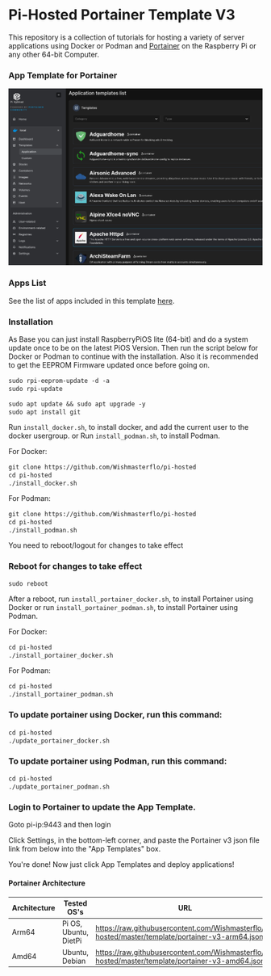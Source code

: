 # Pi-Hosted Portainer Template V3

This repository is a collection of tutorials for hosting a variety of server applications using Docker or Podman and [Portainer](https://github.com/portainer/portainer) on the Raspberry Pi or any other 64-bit Computer.

### App Template for Portainer
![App Template Image](https://github.com/Wishmasterflo/pi-hosted/blob/master/apptemplate.png?raw=true)

### Apps List

See the list of apps included in this template [here](https://github.com/Wishmasterflo/pi-hosted/blob/master/docs/AppList.md).

### Installation
As Base you can just install RaspberryPiOS lite (64-bit) and do a system update once to be on the latest PiOS Version.
Then run the script below for Docker or Podman to continue with the installation.
Also it is recommended to get the EEPROM Firmware updated once before going on.
```
sudo rpi-eeprom-update -d -a
sudo rpi-update
```

```
sudo apt update && sudo apt upgrade -y
sudo apt install git
```
Run `install_docker.sh`, to install docker, and add the current user to the docker usergroup.
or
Run `install_podman.sh`, to install Podman.

For Docker:
```
git clone https://github.com/Wishmasterflo/pi-hosted
cd pi-hosted
./install_docker.sh
```
For Podman:
```
git clone https://github.com/Wishmasterflo/pi-hosted
cd pi-hosted
./install_podman.sh
```
You need to reboot/logout for changes to take effect

### Reboot for changes to take effect

```
sudo reboot
```
After a reboot, run `install_portainer_docker.sh`, to install Portainer using Docker or
run `install_portainer_podman.sh`, to install Portainer using Podman. 

For Docker:
```
cd pi-hosted
./install_portainer_docker.sh 
```
For Podman:
```
cd pi-hosted
./install_portainer_podman.sh
```

### To update portainer using Docker, run this command:
```
cd pi-hosted
./update_portainer_docker.sh
```
### To update portainer using Podman, run this command:
```
cd pi-hosted
./update_portainer_podman.sh
```

### Login to Portainer to update the App Template.

Goto pi-ip:9443 and then login

Click Settings, in the bottom-left corner, and paste the Portainer v3 json file link from below into the "App Templates" box.

You're done! Now just click App Templates and deploy applications!

#### Portainer Architecture

| Architecture | Tested OS's | URL |
| ------------ | ----------- | --- |
| Arm64   | Pi OS, Ubuntu, DietPi | https://raw.githubusercontent.com/Wishmasterflo/pi-hosted/master/template/portainer-v3-arm64.json|
| Amd64   | Ubuntu, Debian | https://raw.githubusercontent.com/Wishmasterflo/pi-hosted/master/template/portainer-v3-amd64.json |


